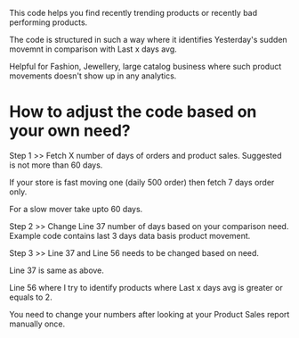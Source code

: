 This code helps you find recently trending products or recently bad performing products.

The code is structured in such a way where it identifies Yesterday's sudden movemnt in comparison with Last x days avg.

Helpful for Fashion, Jewellery, large catalog business where such product movements doesn't show up in any analytics.

How to adjust the code based on your own need?
=============================================

Step 1 >> Fetch X number of days of orders and product sales. Suggested is not more than 60 days.

If your store is fast moving one (daily 500 order) then fetch 7 days order only.

For a slow mover take upto 60 days.

Step 2 >> Change Line 37 number of days based on your comparison need. Example code contains last 3 days data basis product movement.

Step 3 >> Line 37 and Line 56 needs to be changed based on need.

Line 37 is same as above.

Line 56 where I try to identify products where Last x days avg is greater or equals to 2. 

You need to change your numbers after looking at your Product Sales report manually once.

